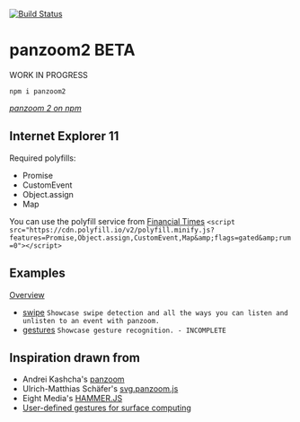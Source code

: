 [![Build Status](https://travis-ci.org/dotnetCarpenter/panzoom2.svg?branch=master)](https://travis-ci.org/dotnetCarpenter/panzoom2)

panzoom2 BETA
=============

WORK IN PROGRESS

```
npm i panzoom2
```
_[panzoom 2 on npm](https://www.npmjs.com/package/panzoom2)_

## Internet Explorer 11

Required polyfills:

- Promise
- CustomEvent
- Object.assign
- Map

You can use the polyfill service from [Financial Times](https://polyfill.io/v2/docs/)
`<script src="https://cdn.polyfill.io/v2/polyfill.minify.js?features=Promise,Object.assign,CustomEvent,Map&amp;flags=gated&amp;rum=0"></script>`

## Examples

[Overview](https://dotnetcarpenter.github.io/panzoom2/)

- [swipe](https://dotnetcarpenter.github.io/panzoom2/swipe) `Showcase swipe detection and all the ways you can listen and unlisten to an event with panzoom.`
- [gestures](https://dotnetcarpenter.github.io/panzoom2/gestures) `Showcase gesture recognition. - INCOMPLETE`

## Inspiration drawn from

- Andrei Kashcha's [panzoom](https://github.com/anvaka/panzoom/)
- Ulrich-Matthias Schäfer's [svg.panzoom.js](https://github.com/svgdotjs/svg.panzoom.js/)
- Eight Media's [HAMMER.JS](http://hammerjs.github.io/)
- [User-defined gestures for surface computing](https://faculty.washington.edu/wobbrock/pubs/chi-09.02.pdf)
